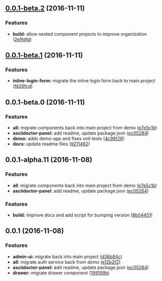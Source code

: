 <a name="0.0.1-beta.2"></a>
## [0.0.1-beta.2](https://github.com/ggranum/revector/compare/v0.0.1-beta.1...v0.0.1-beta.2) (2016-11-11)


### Features

* **build:** allow nested component projects to improve organization ([2e1fdfd](https://github.com/ggranum/revector/commit/2e1fdfd))



<a name="0.0.1-beta.1"></a>
## [0.0.1-beta.1](https://github.com/ggranum/revector/compare/v0.0.1-beta.0...v0.0.1-beta.1) (2016-11-11)


### Features

* **inline-login-form:** migrate the inline login form back to main project ([f426fcd](https://github.com/ggranum/revector/commit/f426fcd))



<a name="0.0.1-beta.0"></a>
## 0.0.1-beta.0 (2016-11-11)


### Features

* **all:** migrate components back into main project from demo ([e7e5c1b](https://github.com/ggranum/revector/commit/e7e5c1b))
* **asciidoctor-panel:** add readme, update package.json ([ec05284](https://github.com/ggranum/revector/commit/ec05284))
* **demo:** adds demo-app and fixes unit tests ([4c96f26](https://github.com/ggranum/revector/commit/4c96f26))
* **docs:** update readme files ([9211462](https://github.com/ggranum/revector/commit/9211462))



<a name="0.0.1-alpha.11"></a>
## 0.0.1-alpha.11 (2016-11-08)

### Features
* **all**: migrate components back into main project from demo ([e7e5c1b](https://github.com/ggranum/revector/commit/e7e5c1b))
* **asciidoctor-panel**: add readme, update package.json ([ec05284](https://github.com/ggranum/revector/commit/ec05284))

### Features

* **build:** improve docs and add script for bumping version ([8b04451](https://github.com/ggranum/revector/commit/8b04451))


<a name="0.0.1"></a>
## 0.0.1 (2016-11-08)


### Features

* **admin-ui:** migrate back into main project ([d36b84c](https://github.com/ggranum/revector/commit/d36b84c))
* **all:** migrate auth service back from demo ([e12b2f2](https://github.com/ggranum/revector/commit/e12b2f2))
* **asciidoctor-panel:** add readme, update package.json ([ec05284](https://github.com/ggranum/revector/commit/ec05284))
* **drawer:** migrate drawer component ([199199b](https://github.com/ggranum/revector/commit/199199b))



